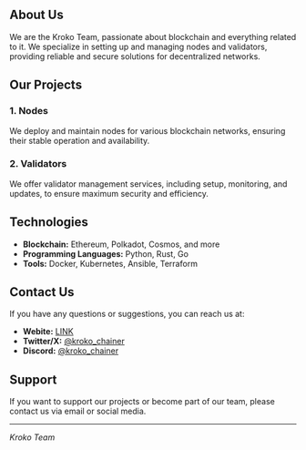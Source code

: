 ## About Us

We are the Kroko Team, passionate about blockchain and everything related to it. We specialize in setting up and managing nodes and validators, providing reliable and secure solutions for decentralized networks.

## Our Projects

### 1. Nodes

We deploy and maintain nodes for various blockchain networks, ensuring their stable operation and availability.

### 2. Validators

We offer validator management services, including setup, monitoring, and updates, to ensure maximum security and efficiency.

## Technologies

- **Blockchain:** Ethereum, Polkadot, Cosmos, and more
- **Programming Languages:** Python, Rust, Go
- **Tools:** Docker, Kubernetes, Ansible, Terraform

## Contact Us

If you have any questions or suggestions, you can reach us at:

- **Webite:** [LINK](https://kroko-chainer.notion.site/Hey-there-Welcome-to-Kroko-a079ebe7c9c9428987c877c2ac2babcd?pvs=4)
- **Twitter/X:** [@kroko_chainer](https://x.com/kroko_chainer)
- **Discord:** [@kroko_chainer](https://discordapp.com/users/846351119525216267)

## Support

If you want to support our projects or become part of our team, please contact us via email or social media.

---

*Kroko Team*
